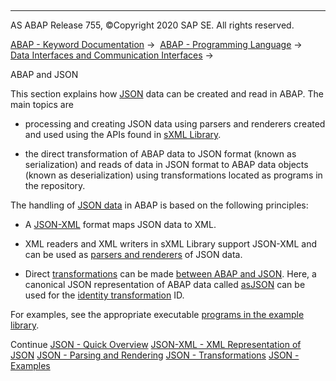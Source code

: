   

* * *

AS ABAP Release 755, ©Copyright 2020 SAP SE. All rights reserved.

[ABAP - Keyword Documentation](javascript:call_link\('abenabap.htm'\)) →  [ABAP - Programming Language](javascript:call_link\('abenabap_reference.htm'\)) →  [Data Interfaces and Communication Interfaces](javascript:call_link\('abenabap_data_communication.htm'\)) → 

ABAP and JSON

This section explains how [JSON](javascript:call_link\('abenjson_glosry.htm'\) "Glossary Entry") data can be created and read in ABAP. The main topics are

-   processing and creating JSON data using parsers and renderers created and used using the APIs found in [sXML Library](javascript:call_link\('abensxml_library_glosry.htm'\) "Glossary Entry").

-   the direct transformation of ABAP data to JSON format (known as serialization) and reads of data in JSON format to ABAP data objects (known as deserialization) using transformations located as programs in the repository.

The handling of [JSON data](javascript:call_link\('abenjson_oview.htm'\)) in ABAP is based on the following principles:

-   A [JSON-XML](javascript:call_link\('abenabap_json_xml.htm'\)) format maps JSON data to XML.

-   XML readers and XML writers in sXML Library support JSON-XML and can be used as [parsers and renderers](javascript:call_link\('abenabap_json_sxml.htm'\)) of JSON data.

-   Direct [transformations](javascript:call_link\('abenabap_json_trafos.htm'\)) can be made [between ABAP and JSON](javascript:call_link\('abenabap_json_trafos.htm'\)). Here, a canonical JSON representation of ABAP data called [asJSON](javascript:call_link\('abenabap_asjson.htm'\)) can be used for the [identity transformation](javascript:call_link\('abenid_trafo_glosry.htm'\) "Glossary Entry") ID.

For examples, see the appropriate executable [programs in the example library](javascript:call_link\('abenabap_json_abexas.htm'\)).

Continue
[JSON - Quick Overview](javascript:call_link\('abenjson_oview.htm'\))
[JSON-XML - XML Representation of JSON](javascript:call_link\('abenabap_json_xml.htm'\))
[JSON - Parsing and Rendering](javascript:call_link\('abenabap_json_sxml.htm'\))
[JSON - Transformations](javascript:call_link\('abenabap_json_trafos.htm'\))
[JSON - Examples](javascript:call_link\('abenabap_json_abexas.htm'\))